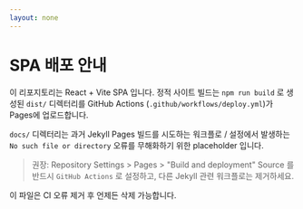 ```yaml
---
layout: none
---
```


# SPA 배포 안내

이 리포지토리는 React + Vite SPA 입니다. 정적 사이트 빌드는 `npm run build` 로 생성된 `dist/` 디렉터리를 GitHub Actions (`.github/workflows/deploy.yml`)가 Pages에 업로드합니다.

`docs/` 디렉터리는 과거 Jekyll Pages 빌드를 시도하는 워크플로 / 설정에서 발생하는 `No such file or directory` 오류를 무해화하기 위한 placeholder 입니다.

> 권장: Repository Settings > Pages > "Build and deployment" Source 를 반드시 `GitHub Actions` 로 설정하고, 다른 Jekyll 관련 워크플로는 제거하세요.

이 파일은 CI 오류 제거 후 언제든 삭제 가능합니다.
